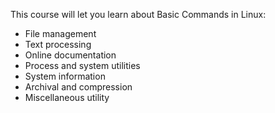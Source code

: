This course will let you learn about Basic Commands in Linux:

- File management 
- Text processing
- Online documentation
- Process and system utilities
- System information
- Archival and compression
- Miscellaneous utility
